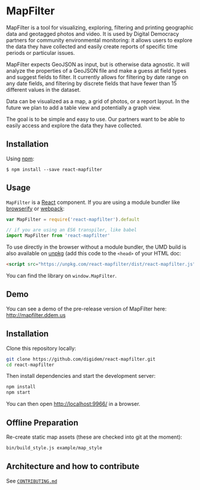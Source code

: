 MapFilter
=========

MapFilter is a tool for visualizing, exploring, filtering and printing geographic data and geotagged photos and video. It is used by Digital Democracy partners for community environmental monitoring: it allows users to explore the data they have collected and easily create reports of specific time periods or particular issues.

MapFilter expects GeoJSON as input, but is otherwise data agnostic. It will analyze the properties of a GeoJSON file and make a guess at field types and suggest fields to filter. It currently allows for filtering by date range on any date fields, and filtering by discrete fields that have fewer than 15 different values in the dataset.

Data can be visualized as a map, a grid of photos, or a report layout. In the future we plan to add a table view and potentially a graph view.

The goal is to be simple and easy to use. Our partners want to be able to easily access and explore the data they have collected.

Installation
------------

Using [npm](https://www.npmjs.com/):

    $ npm install --save react-mapfilter

Usage
-----

`MapFilter` is a [React](https://facebook.github.io/react/) component. If you are using a module bundler like [browserify](http://browserify.org/) or [webpack](https://webpack.github.io/):

```js
var MapFilter = require('react-mapfilter').default
```

```js
// if you are using an ES6 transpiler, like babel
import MapFilter from 'react-mapfilter'
```

To use directly in the browser without a module bundler, the UMD build is also available on [unpkg](https://unpkg.com) (add this code to the `<head>` of your HTML doc:

```html
<script src="https://unpkg.com/react-mapfilter/dist/react-mapfilter.js"></script>
```

You can find the library on `window.MapFilter`.

Demo
----

You can see a demo of the pre-release version of MapFilter here: http://mapfilter.ddem.us

Installation
------------

Clone this repository locally:

```sh
git clone https://github.com/digidem/react-mapfilter.git
cd react-mapfilter
```

Then install dependencies and start the development server:

```sh
npm install
npm start
```

You can then open [http://localhost:9966/](http://localhost:9966/) in a browser.

Offline Preparation
-------------------

Re-create static map assets (these are checked into git at the moment):

```sh
bin/build_style.js example/map_style
```

Architecture and how to contribute
----------------------------------

See [`CONTRIBUTING.md`](./CONTRIBUTING.md)
